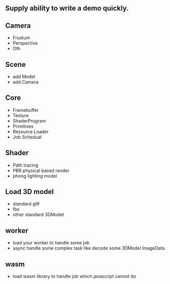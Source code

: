 ## Supply ability to write a demo quickly.


## Camera
* Frustum
* Perspective 
* Oth

## Scene
* add Model
* add Camera

## Core
* Framebuffer
* Texture
* ShaderProgram
* Primitives
* Resource Loader
* Job Schedual   

## Shader 
* Path tracing
* PBR physical based render
* phong lighting model


## Load 3D model
* standard gltf 
* fbx
* other standard 3DModel 

## worker
* load your worker to handle some job
* async handle some complex task like decode some 3DModel ImageData

## wasm
* load wasm library to handle job which javascript cannot do

## 